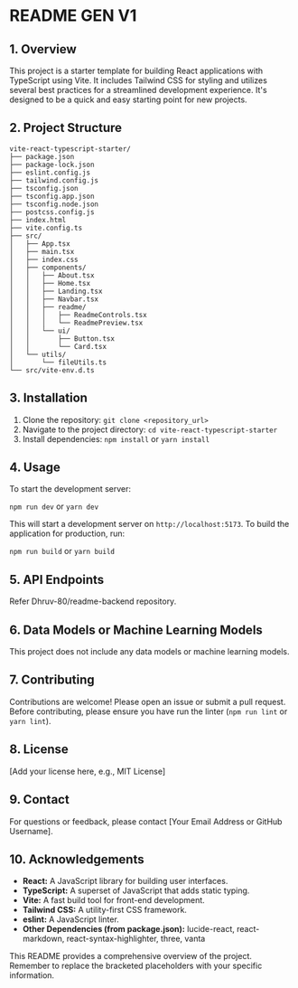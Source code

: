 # README GEN V1

## 1. Overview

This project is a starter template for building React applications with TypeScript using Vite.  It includes Tailwind CSS for styling and utilizes several best practices for a streamlined development experience.  It's designed to be a quick and easy starting point for new projects.

## 2. Project Structure

```
vite-react-typescript-starter/
├── package.json
├── package-lock.json
├── eslint.config.js
├── tailwind.config.js
├── tsconfig.json
├── tsconfig.app.json
├── tsconfig.node.json
├── postcss.config.js
├── index.html
├── vite.config.ts
├── src/
│   ├── App.tsx
│   ├── main.tsx
│   ├── index.css
│   ├── components/
│   │   ├── About.tsx
│   │   ├── Home.tsx
│   │   ├── Landing.tsx
│   │   ├── Navbar.tsx
│   │   ├── readme/
│   │   │   ├── ReadmeControls.tsx
│   │   │   └── ReadmePreview.tsx
│   │   └── ui/
│   │       ├── Button.tsx
│   │       └── Card.tsx
│   └── utils/
│       └── fileUtils.ts
└── src/vite-env.d.ts

```

## 3. Installation

1. Clone the repository: `git clone <repository_url>`
2. Navigate to the project directory: `cd vite-react-typescript-starter`
3. Install dependencies: `npm install` or `yarn install`

## 4. Usage

To start the development server:

`npm run dev` or `yarn dev`

This will start a development server on `http://localhost:5173`.  To build the application for production, run:

`npm run build` or `yarn build`

## 5. API Endpoints

Refer Dhruv-80/readme-backend repository.

## 6. Data Models or Machine Learning Models

This project does not include any data models or machine learning models.

## 7. Contributing

Contributions are welcome! Please open an issue or submit a pull request.  Before contributing, please ensure you have run the linter (`npm run lint` or `yarn lint`).

## 8. License

[Add your license here, e.g., MIT License]

## 9. Contact

For questions or feedback, please contact [Your Email Address or GitHub Username].

## 10. Acknowledgements

* **React:**  A JavaScript library for building user interfaces.
* **TypeScript:** A superset of JavaScript that adds static typing.
* **Vite:** A fast build tool for front-end development.
* **Tailwind CSS:** A utility-first CSS framework.
* **eslint:** A JavaScript linter.
* **Other Dependencies (from package.json):** lucide-react, react-markdown, react-syntax-highlighter, three, vanta


This README provides a comprehensive overview of the project. Remember to replace the bracketed placeholders with your specific information.
